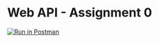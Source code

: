 # Web API - Assignment 0

[![Run in Postman](https://run.pstmn.io/button.svg)](https://app.getpostman.com/run-collection/d0581634fac70678ffce?action=collection%2Fimport#?env%5BCSC3916_HW0%5D=W3sia2V5IjoiYm9va190aXRsZSIsInZhbHVlIjoiIiwiZW5hYmxlZCI6dHJ1ZSwidHlwZSI6ImFueSIsInNlc3Npb25WYWx1ZSI6IlR1cmluZyIsInNlc3Npb25JbmRleCI6MH0seyJrZXkiOiJpZCIsInZhbHVlIjoiIiwiZW5hYmxlZCI6dHJ1ZSwidHlwZSI6ImFueSIsInNlc3Npb25WYWx1ZSI6Im1LbnVEd0FBUUJBSiIsInNlc3Npb25JbmRleCI6MX1d)

